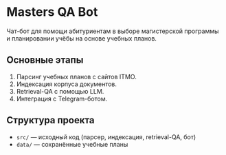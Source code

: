 # Masters QA Bot

Чат-бот для помощи абитуриентам в выборе магистерской программы и планировании учёбы на основе учебных планов.

## Основные этапы

1. Парсинг учебных планов с сайтов ITMO.
2. Индексация корпуса документов.
3. Retrieval-QA с помощью LLM.
4. Интеграция с Telegram-ботом.

## Структура проекта

- `src/` — исходный код (парсер, индексация, retrieval-QA, бот)
- `data/` — сохранённые учебные планы
